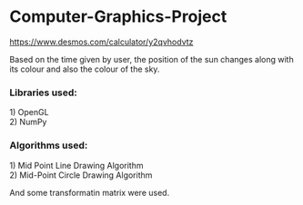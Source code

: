 # Computer-Graphics-Project
https://www.desmos.com/calculator/y2qvhodvtz

Based on the time given by user, the position of the sun changes along with its colour and also the colour of the sky. <br>
<H3>Libraries used:</H3>
1) OpenGL <br>
2) NumPy

<h3>Algorithms used:</h3>
1) Mid Point Line Drawing Algorithm <br>
2) Mid-Point Circle Drawing Algorithm <br>

And some transformatin matrix were used.
